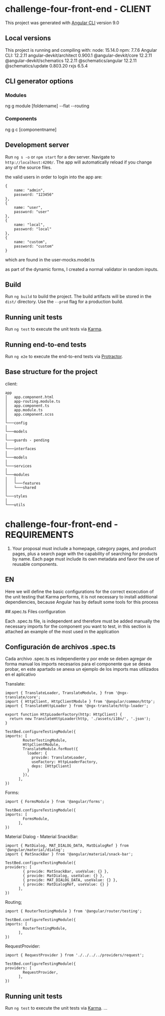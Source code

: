 # challenge-four-front-end - CLIENT

This project was generated with [Angular CLI](https://github.com/angular/angular-cli) version 9.0

## Local versions
This project is running and compiling with:
node:                        15.14.0
npm:                         7.7.6
Angular CLI:                 12.2.11
angular-devkit/architect     0.900.1
@angular-devkit/core         12.2.11
@angular-devkit/schematics   12.2.11
@schematics/angular          12.2.11
@schematics/update           0.803.20
rxjs                         6.5.4

## CLI generator options

### Modules
ng g module [foldername] --flat --routing

### Components
ng g c [componentname]

## Development server

Run `ng s -o` or `npm start` for a dev server. Navigate to `http://localhost:4200/`. The app will automatically reload if you change any of the source files.

the valid users in order to login into the app are:

    {
        name: "admin",
        password: "123456"
    },
    {
        name: "user",
        password: "user"
    },
    {
        name: "local",
        password: "local"
    },
    {
        name: "custom",
        password: "custom"
    }

which are found in the user-mocks.model.ts

as part of the dynamic forms, I created a normal validator in random inputs.

## Build

Run `ng build` to build the project. The build artifacts will be stored in the `dist/` directory. Use the `--prod` flag for a production build.

## Running unit tests

Run `ng test` to execute the unit tests via [Karma](https://karma-runner.github.io).

## Running end-to-end tests

Run `ng e2e` to execute the end-to-end tests via [Protractor](http://www.protractortest.org/).

## Base structure for the project

client:

```
app
│   app.component.html
│   app-routing.module.ts
│   app.component.ts
│   app.module.ts
│   app.component.scss
│
└───config
│
└───models
│
└───guards - pending
│
└───interfaces
│
└───models
│
└───services
│
└───modules
│   │   
│   └───features
│   └───shared
│       
└───styles
│       
└───utils
```

# challenge-four-front-end - REQUIREMENTS

1. Your proposal must include a homepage, category pages, and product pages, plus a search page with the capability of searching for products by name. Each page must include its own metadata and favor the use of reusable components.​

## EN

Here we will define the basic configurations for the correct excecution of the unit testing that Karma performs, it is not necessary to install additional dependiencies, because Angular has by default some tools for this process

##.spec.ts Files configuration

Each .spec.ts file, is independent and therefore must be added manually the necessary imports for the component you want to test, in this section is attached an example of the most used in the application

## Configuración de archivos .spec.ts

Cada archivo .spec.ts es independiente y por ende se deben agregar de forma manual los imports necesarios para el componente que se desea probar, en este apartado se anexa un ejemplo de los imports mas utilizados en el aplicativo

Translate:
```
import { TranslateLoader, TranslateModule, } from '@ngx-translate/core';
import { HttpClient, HttpClientModule } from '@angular/common/http';
import { TranslateHttpLoader } from '@ngx-translate/http-loader';

export function HttpLoaderFactory(http: HttpClient) {
  return new TranslateHttpLoader(http, './assets/i18n/', '.json');
}

TestBed.configureTestingModule({
imports: [
        RouterTestingModule,
        HttpClientModule,
        TranslateModule.forRoot({
          loader: {
            provide: TranslateLoader,
            useFactory: HttpLoaderFactory,
            deps: [HttpClient]
          }
        }),
      ],
})
```

Forms:
```
import { FormsModule } from '@angular/forms';

TestBed.configureTestingModule({
imports: [
        FormsModule,
      ],
})
```

Material Dialog - Material SnackBar:
```
import { MatDialog, MAT_DIALOG_DATA, MatDialogRef } from '@angular/material/dialog';
import { MatSnackBar } from '@angular/material/snack-bar';

TestBed.configureTestingModule({
providers: [
        { provide: MatSnackBar, useValue: {} },
        { provide: MatDialog, useValue: {} },
        { provide: MAT_DIALOG_DATA, useValue: {} },
        { provide: MatDialogRef, useValue: {} }
      ],
})
```

Routing;
```
import { RouterTestingModule } from '@angular/router/testing';

TestBed.configureTestingModule({
imports: [
        RouterTestingModule,
      ],
})
```

RequestProvider:
```
import { RequestProvider } from './../../../providers/request';

TestBed.configureTestingModule({
providers: [
        RequestProvider,
      ],
})
```

## Running unit tests

Run `ng test` to execute the unit tests via [Karma](https://karma-runner.github.io).
...

